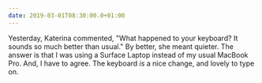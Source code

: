 ```yaml
---
date: 2019-03-01T08:30:00.0+01:00
---
```


Yesterday, Katerina commented, "What happened to your keyboard? It sounds so much better than usual." By better, she meant quieter. The answer is that I was using a Surface Laptop instead of my usual MacBook Pro. And, I have to agree. The keyboard _is_ a nice change, and lovely to type on.
